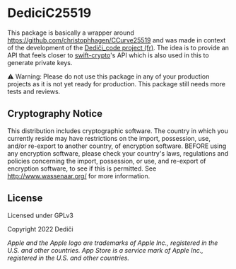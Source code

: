 # DediciC25519

This package is basically a wrapper around https://github.com/christophhagen/CCurve25519 and was made in context of the development of the [Dediĉi_code project (fr)](https://www.dedici.org/dedici_code). The idea is to provide an API that feels closer to [swift-crypto](https://github.com/apple/swift-crypto)'s API which is also used in this to generate private keys.

⚠️ Warning: Please do not use this package in any of your production projects as it is not yet ready for production. This package still needs more tests and reviews.

## Cryptography Notice

This distribution includes cryptographic software. The country in which you currently reside may have restrictions on the import, possession, use, and/or re-export to another country, of encryption software. BEFORE using any encryption software, please check your country's laws, regulations and policies concerning the import, possession, or use, and re-export of encryption software, to see if this is permitted. See http://www.wassenaar.org/ for more information.

## License

Licensed under GPLv3

Copyright 2022 Dediĉi

_Apple and the Apple logo are trademarks of Apple Inc., registered in the U.S. and other countries. App Store is a service mark of Apple Inc., registered in the U.S. and other countries._
